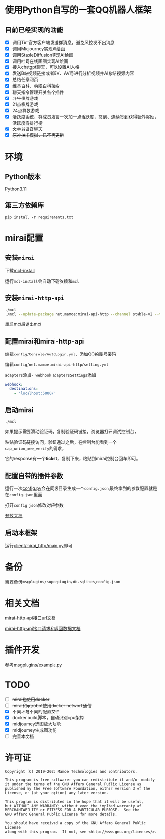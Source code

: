 # 使用Python自写的一套QQ机器人框架

## 目前已经实现的功能
- [x] 调用Tim官方客户端发送群消息，避免风控发不出消息
- [x] 调用Midjourney实现AI绘画
- [x] 调用StableDiffusion实现AI绘画
- [x] 调用吐司在线画图实现AI绘画
- [x] 接入chatgpt聊天，可以设置AI人格
- [x] 发送B站视频链接或者BV、AV号进行分析视频并AI总结视频内容
- [x] 总结任意网页
- [x] 维基百科、萌娘百科搜索
- [x] 聊天指令管理开关各个插件
- [x] 斗牛棋牌游戏
- [x] 21点棋牌游戏
- [x] 24点算数游戏
- [x] 活跃度系统，群成员发言一次加一点活跃度，签到、连续签到获得额外奖励，活跃度有排行榜
- [x] 文字转语音聊天
- [x] ~~原神抽卡模拟，已不再更新~~
# 环境

## Python版本

Python3.11

## 第三方依赖库

`pip install -r requirements.txt`

# mirai配置

## 安装`mirai`

下载[mcl-install](https://github.com/iTXTech/mcl-installer/releases)

运行`mcl-install`会自动下载依赖和`mcl`

## 安装`mirai-http-api`

```bash
./mcl
./mcl --update-package net.mamoe:mirai-api-http --channel stable-v2 --type plugin
```
重启mcl后退出mcl

## 配置mirai和mirai-http-api

编辑`config/Console/AutoLogin.yml`，添加QQ的账号密码

编辑`config/net.mamoe.mirai-api-http/setting.yml`

`adapters`添加`- webhook`
`adaptersSettings`添加
```yaml
webhook:
  destinations: 
    - 'localhost:5000/'
```

## 启动mirai

```bash
./mcl
```

如果提示需要滑动验证码，复制验证码链接，浏览器打开调试控制台，

粘贴验证码链接访问，验证通过之后，在控制台能看到一个`cap_union_new_verify`的请求，

它的response有一个**ticket**，复制下来，粘贴到mirai控制台回车即可。

## 配置自带的插件参数

运行一次[config.py](config.py)会在同级目录生成一个`config.json`,最终拿到的参数配置就是在`config.json`里面

打开`config.json`修改对应参数

[参数文档](doc/config.md)

## 启动本框架

运行[client/mirai_http/main.py](client/mirai_http/main.py)即可


# 备份

需要备份`msgplugins/superplugin/db.sqlite3`,`config.json`

# 相关文档

[mirai-http-api接口url文档](https://docs.mirai.mamoe.net/mirai-api-http/adapter/HttpAdapter.html)

[mirai-http-api接口请求和返回数据文档](https://docs.mirai.mamoe.net/mirai-api-http/api/API.html)

# 插件开发

参考[msgplugins/example.py](msgplugins/example.py)

# TODO
- [ ] ~~mirai也使用docker~~
- [ ] ~~mirai和qqrobot使用docker network通信~~
- [x] 不同环境不同的配置文件
- [x] docker build脚本，自动识别cpu架构
- [x] midjourney选图放大功能
- [x] midjourney生成图功能
- [ ] 完善本文档

# 许可证

```
Copyright (C) 2019-2023 Mamoe Technologies and contributors.

This program is free software: you can redistribute it and/or modify
it under the terms of the GNU Affero General Public License as
published by the Free Software Foundation, either version 3 of the
License, or (at your option) any later version.

This program is distributed in the hope that it will be useful,
but WITHOUT ANY WARRANTY; without even the implied warranty of
MERCHANTABILITY or FITNESS FOR A PARTICULAR PURPOSE.  See the
GNU Affero General Public License for more details.

You should have received a copy of the GNU Affero General Public License
along with this program.  If not, see <http://www.gnu.org/licenses/>.
```
